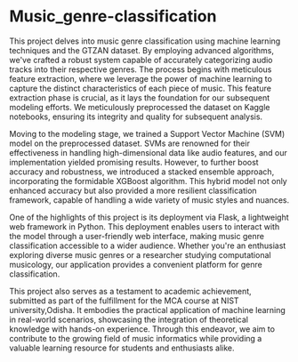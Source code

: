 # Music_genre-classification
This project delves into music genre classification using machine learning techniques and the GTZAN dataset. By employing advanced algorithms, we've crafted a robust system capable of accurately categorizing audio tracks into their respective genres. The process begins with meticulous feature extraction, where we leverage the power of machine learning to capture the distinct characteristics of each piece of music. This feature extraction phase is crucial, as it lays the foundation for our subsequent modeling efforts. We meticulously preprocessed the dataset on Kaggle notebooks, ensuring its integrity and quality for subsequent analysis.

Moving to the modeling stage, we trained a Support Vector Machine (SVM) model on the preprocessed dataset. SVMs are renowned for their effectiveness in handling high-dimensional data like audio features, and our implementation yielded promising results. However, to further boost accuracy and robustness, we introduced a stacked ensemble approach, incorporating the formidable XGBoost algorithm. This hybrid model not only enhanced accuracy but also provided a more resilient classification framework, capable of handling a wide variety of music styles and nuances.

One of the highlights of this project is its deployment via Flask, a lightweight web framework in Python. This deployment enables users to interact with the model through a user-friendly web interface, making music genre classification accessible to a wider audience. Whether you're an enthusiast exploring diverse music genres or a researcher studying computational musicology, our application provides a convenient platform for genre classification.

This project also serves as a testament to academic achievement, submitted as part of the fulfillment for the MCA course at NIST university,Odisha. It embodies the practical application of machine learning in real-world scenarios, showcasing the integration of theoretical knowledge with hands-on experience. Through this endeavor, we aim to contribute to the growing field of music informatics while providing a valuable learning resource for students and enthusiasts alike.
